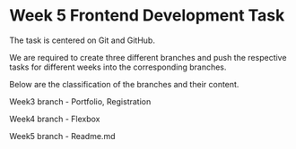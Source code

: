 
# Week 5 Frontend Development Task

The task is centered on Git and GitHub.

We are required to create three different branches and push the respective tasks for different weeks into the corresponding branches.

Below are the classification of the branches and their content.

Week3 branch - Portfolio, Registration

Week4 branch - Flexbox 

Week5 branch - Readme.md 

